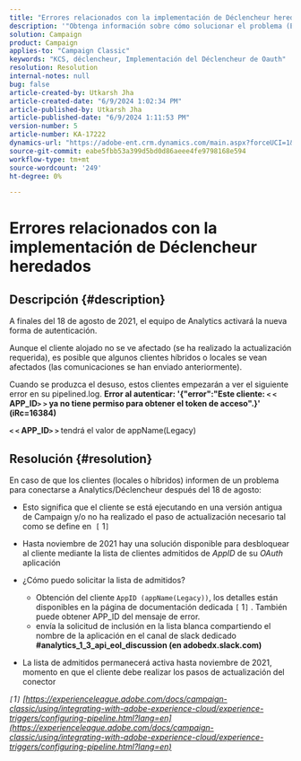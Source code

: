 ```yaml
---
title: "Errores relacionados con la implementación de Déclencheur heredados"
description: '"Obtenga información sobre cómo solucionar el problema (Error al autenticarse) mediante la lista de elementos permitidos del AppID de su aplicación OAuth".'
solution: Campaign
product: Campaign
applies-to: "Campaign Classic"
keywords: "KCS, déclencheur, Implementación del Déclencheur de Oauth"
resolution: Resolution
internal-notes: null
bug: false
article-created-by: Utkarsh Jha
article-created-date: "6/9/2024 1:02:34 PM"
article-published-by: Utkarsh Jha
article-published-date: "6/9/2024 1:11:53 PM"
version-number: 5
article-number: KA-17222
dynamics-url: "https://adobe-ent.crm.dynamics.com/main.aspx?forceUCI=1&pagetype=entityrecord&etn=knowledgearticle&id=1763e584-6026-ef11-840b-6045bd006704"
source-git-commit: eabe5fbb53a399d5bd0d86aeee4fe9798168e594
workflow-type: tm+mt
source-wordcount: '249'
ht-degree: 0%

---
```


# Errores relacionados con la implementación de Déclencheur heredados

## Descripción {#description}


A finales del 18 de agosto de 2021, el equipo de Analytics activará la nueva forma de autenticación.

Aunque el cliente alojado no se ve afectado (se ha realizado la actualización requerida), es posible que algunos clientes híbridos o locales se vean afectados (las comunicaciones se han enviado anteriormente).

Cuando se produzca el desuso, estos clientes empezarán a ver el siguiente error en su pipelined.log.
<b>Error al autenticar: &#39;{&quot;error&quot;:&quot;Este cliente: `<` `<` APP_ID`>` `>`  ya no tiene permiso para obtener el token de acceso&quot;.}&#39; (iRc=16384)</b>

<b>`<` `<` APP_ID`>` `>` </b> tendrá el valor de appName(Legacy)


## Resolución {#resolution}


En caso de que los clientes (locales o híbridos) informen de un problema para conectarse a Analytics/Déclencheur después del 18 de agosto:

- Esto significa que el cliente se está ejecutando en una versión antigua de Campaign y/o no ha realizado el paso de actualización necesario tal como se define en  `[` 1`]`
- Hasta noviembre de 2021 hay una solución disponible para desbloquear al cliente mediante la lista de clientes admitidos de *AppID* de su *OAuth* aplicación
- ¿Cómo puedo solicitar la lista de admitidos?

   - Obtención del cliente `AppID (appName(Legacy))`, los detalles están disponibles en la página de documentación dedicada `[` 1`]` . También puede obtener APP_ID del mensaje de error.
   - envía la solicitud de inclusión en la lista blanca compartiendo el nombre de la aplicación en el canal de slack dedicado <b>#analytics_1_3_api_eol_discussion (en adobedx.slack.com)</b>
- La lista de admitidos permanecerá activa hasta noviembre de 2021, momento en que el cliente debe realizar los pasos de actualización del conector


*`[`1`]`  [https://experienceleague.adobe.com/docs/campaign-classic/using/integrating-with-adobe-experience-cloud/experience-triggers/configuring-pipeline.html?lang=en](https://experienceleague.adobe.com/docs/campaign-classic/using/integrating-with-adobe-experience-cloud/experience-triggers/configuring-pipeline.html?lang=en)*
